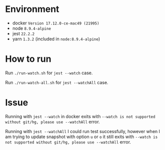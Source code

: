 # Environment
- docker `Version 17.12.0-ce-mac49 (21995)`
- node `8.9.4-alpine`
- jest `22.2.2`
- yarn `1.3.2` (included in `node:8.9.4-alpine`)

# How to run

Run `./run-watch.sh` for `jest --watch` case.

Run `./run-watch-all.sh` for `jest --watchAll` case.

# Issue
Running with `jest --watch` in docker exits with `--watch is not supported without git/hg, please use --watchAll` error.

Running with `jest --watchAll` I could run test successfully, however when I am trying to update snapshot with option `u` or `o` it still exits with `--watch is not supported without git/hg, please use --watchAll` error.
